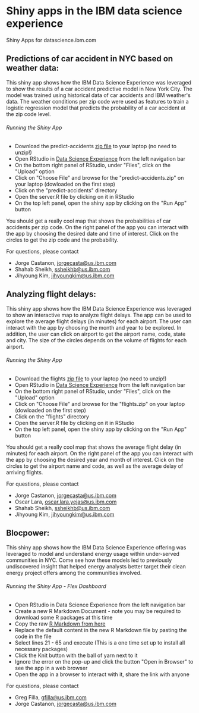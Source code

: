 # Shiny apps in the IBM data science experience

Shiny Apps for datascience.ibm.com

## Predictions of car accident in NYC based on weather data:

This shiny app shows how the IBM Data Science Experience was leveraged to show the results of a car accident predictive model in New York City. The model was trained using historical data of car accidents and IBM weather's data. The weather conditions per zip code were used as features to train a logistic regression model that predicts the probability of a car accident at the zip code level. 

###### Running the Shiny App
- Download the predict-accidents [zip file](https://github.com/IBMDataScience/dsx-shiny-apps/blob/master/predict-accidents.zip) to your laptop (no need to unzip!)
- Open RStudio in [Data Science Experience](http://datascience.ibm.com/) from the left navigation bar 
- On the bottom right panel of RStudio, under "Files", click on the "Upload" option
- Click on "Choose File" and browse for the "predict-accidents.zip" on your laptop (dowloaded on the first step)
- Click on the "predict-accidents" directory
- Open the server.R file by clicking on it in RStudio
- On the top left panel, open the shiny app by clicking on the "Run App" button

You should get a really cool map that shows the probabilities of car accidents per zip code. On the right panel of the app you can interact with the app by choosing the desired date and time of interest. Click on the circles to get the zip code and the probability.

For questions, please contact 
- Jorge Castanon, jorgecasta@us.ibm.com
- Shahab Sheikh, ssheikhb@us.ibm.com
- Jihyoung Kim, jihyoungkim@us.ibm.com

## Analyzing flight delays:

This shiny app shows how the IBM Data Science Experience was leveraged to show an interactive map to analyze flight delays. The app can be used to explore the average flight delays (in minutes) for each airport. The user can interact with the app by choosing the month and year to be explored. In addition, the user can click on airport to get the airport name, code, state and city. The size of the circles depends on the volume of flights for each airport. 


###### Running the Shiny App
- Download the flights [zip file](https://github.com/IBMDataScience/dsx-shiny-apps/blob/master/flights.zip) to your laptop (no need to unzip!)
- Open RStudio in [Data Science Experience](http://datascience.ibm.com/) from the left navigation bar 
- On the bottom right panel of RStudio, under "Files", click on the "Upload" option
- Click on "Choose File" and browse for the "flights.zip" on your laptop (dowloaded on the first step)
- Click on the "flights" directory
- Open the server.R file by clicking on it in RStudio
- On the top left panel, open the shiny app by clicking on the "Run App" button

You should get a really cool map that shows the average flight delay (in minutes) for each airport. On the right panel of the app you can interact with the app by choosing the desired year and month of interest. Click on the circles to get the airport name and code, as well as the average delay of arriving flights.

For questions, please contact 
- Jorge Castanon, jorgecasta@us.ibm.com
- Oscar Lara, oscar.lara.yejas@us.ibm.com
- Shahab Sheikh, ssheikhb@us.ibm.com
- Jihyoung Kim, jihyoungkim@us.ibm.com

## Blocpower:

This shiny app shows how the IBM Data Science Experience offering was leveraged to model and understand energy usage within under-served communities in NYC. Come see how these models led to previously undiscovered insight that helped energy analysts better target their clean energy project offers among  the communities involved.

###### Running the Shiny App - Flex Dashboard
- Open RStudio in Data Science Experience from the left navigation bar 
- Create a new R Markdown Document - note you may be required to download some R packages at this time
- Copy the raw [R Markdown from here](https://raw.githubusercontent.com/IBMDataScience/SparkSummitDemo/master/shinyDemo.Rmd)
- Replace the default content in the new R Markdown file by pasting the code in the file
- Select lines 21 - 65 and execute (This is a one time set up to install all necessary packages)
- Click the Knit button with the ball of yarn next to it
- Ignore the error on the pop-up and click the button "Open in Browser" to see the app in a web browser
- Open the app in a browser to interact with it, share the link with anyone

For questions, please contact 
- Greg Filla, gfilla@us.ibm.com
- Jorge Castanon, jorgecasta@us.ibm.com
